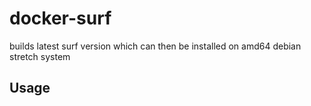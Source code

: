 # docker-surf
builds latest surf version which can then be installed on amd64 debian stretch system

## Usage

